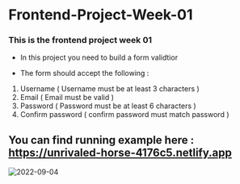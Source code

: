 # Frontend-Project-Week-01

### This is the frontend project week 01

- In this project you need to build a form validtior 

- The form should accept the following :

1. Username ( Username must be at least 3 characters )
2. Email ( Email must be valid )
3. Password ( Password must be at least 6 characters )
4. Confirm password ( confirm password must match password )

You can find running example here : https://unrivaled-horse-4176c5.netlify.app
------------------------------------------------------------------------------

![2022-09-04](https://user-images.githubusercontent.com/110397479/188307239-b30710e7-1236-434b-acbb-056dc8ce078e.png)

